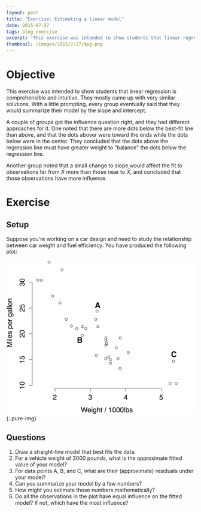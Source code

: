 ```yaml
---
layout: post
title: "Exercise: Estimating a linear model"
date: 2015-07-27
tags: blog exercise
excerpt: "This exercise was intended to show students that linear regression is comprehensible and intuitive. They mostly came up with very similar solutions. With a little prompting, every group eventually said that they would summarize their model by the slope and intercept."
thumbnail: /images/2015/7/27/mpg.png
---
```


# Objective
This exercise was intended to show students that linear regression is comprehensible and intuitive. They mostly came up with very similar solutions. With a little prompting, every group eventually said that they would summarize their model by the slope and intercept.

A couple of groups got the influence question right, and they had different approaches for it. One noted that there are more dots below the best-fit line than above, and that the dots abover were toward the ends while the dots below were in the center. They concluded that the dots above the regression line must have greater weight to "balance" the dots below the regression line.

Another group noted that a small change to slope would affect the fit to observations far from ${\bar X}$ more than those near to ${\bar X}$, and concluded that those observations have more influence.

# Exercise

## Setup
Suppose you're working on a car design and need to study the relationship between car weight and fuel efficiency. You have produced the following plot:

![Fuel efficiency of several car models versus their weight](/images/2015/7/27/mpg.png){:.pure-img}

## Questions

1. Draw a straight-line model that best fits the data.
2. For a vehicle weight of 3000 pounds, what is the approximate fitted value of your model?
3. For data points A, B, and C, what are their (approximate) residuals under your model?
4. Can you summarize your model by a few numbers?
5. How might you estimate those numbers mathematically?
6. Do all the observations in the plot have equal influence on the fitted model? If not, which have the most influence?